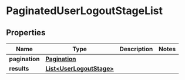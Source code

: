 

# PaginatedUserLogoutStageList


## Properties

| Name | Type | Description | Notes |
|------------ | ------------- | ------------- | -------------|
|**pagination** | [**Pagination**](Pagination.md) |  |  |
|**results** | [**List&lt;UserLogoutStage&gt;**](UserLogoutStage.md) |  |  |



